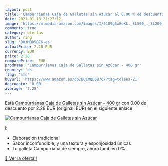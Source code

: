 ```yaml
---
layout: post
title: 'Campurrianas Caja de Galletas sin Azúcar al 0.00 % de descuento'
date: 2021-01-18 21:27:12
image: 'https://m.media-amazon.com/images/I/5189g5xEeKL._SL500_._SL200_.jpg'
comments: true
category: ofertas
author: ring
slug: 'B01MQD5876-es'
actualPrice: 2.28 EUR
currency: EUR
price: 2.28
comparePrice:  EUR
prodname: 'Campurrianas Caja de Galletas sin Azúcar - 400 gr'
country: 'es'
flag: '🇪🇸'
buyurl: 'https://www.amazon.es/dp/B01MQD5876/?tag=tolees-21'
descuento: '0.00'
average: '2.28'
---
```


Está [Campurrianas Caja de Galletas sin Azúcar - 400 gr](https://www.amazon.es/dp/B01MQD5876/?tag=tolees-21) con 0.00 de descuento por 2.28 EUR (original:  EUR) en el siguiente enlace!

[![Campurrianas Caja de Galletas sin Azúcar](https://m.media-amazon.com/images/I/5189g5xEeKL._SL500_._SL200_.jpg)](https://www.amazon.es/dp/B01MQD5876/?tag=tolees-21)

ℹ️:

- Elaboración tradicional
- Sabor inconfundible, y una textura y esponjosidad únicas
- Tu galleta Campurriana de siempre, ahora también 0%

[🛒 Ver la oferta!!](https://www.amazon.es/dp/B01MQD5876/?tag=tolees-21)
